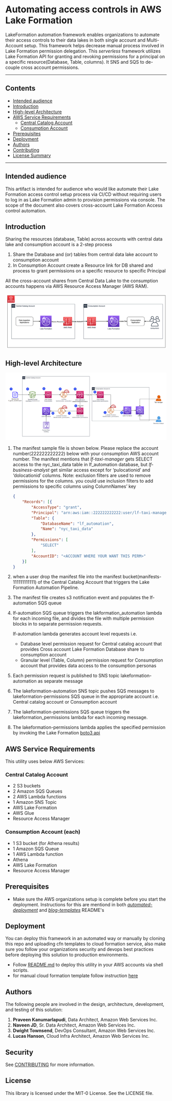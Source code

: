 # Automating access controls in AWS Lake Formation 

LakeFormation automation framework enables organizations to automate their access controls to their data lakes in both single account and Multi-Account setup. This framework helps decrease manual process involved in Lake Formation permission delegation. This *serverless* framework utilizes Lake Formation API for granting and revoking permissions for a principal on a specific resource(Database, Table, columns). It SNS and SQS to de-couple cross account permissions.   

---

## Contents

* [Intended audience](#intended-audience)
* [Introduction](#introduction)
* [High-level Architecture](#high-level-architecture)
* [AWS Service Requirements](#aws-service-requirements)
    * [Central Catalog Account](#central-catalog-account)
    * [Consumption Account](#consumption-account)
* [Prerequisites](#prerequisites)
* [Deployment](#deployment)
* [Authors](#authors)
* [Contributing](#contributing)
* [License Summary](#license-summary)

---

## Intended audience

This artifact is intended for audience who would like automate their Lake Formation access control setup process via CI/CD without requiring users to log in as Lake Formation admin to provision permissions via console. The scope of the document also covers cross-account Lake Formation Access control automation.

## Introduction

Sharing the resources (database, Table) across accounts with central data lake and consumption account is a 2-step process

1. Share the Database and (or) tables from central data lake account to consumption account
2. In Consumption Account create a Resource link for DB shared and process to grant permissions on a specific resource to specific Principal

All the cross-account shares from Central Data Lake to the consumption accounts happens via AWS Resource Access Manager (AWS RAM).

![Alt](./src/resources/lf-intro.png)

## High-level Architecture

![Alt](./src/resources/LF-Automation-Highlevel-Arch.png)


1. The manifest sample file is shown below. Please replace the account number(222222222222) below with your consumption AWS account number. The manifest mentions that *lf-taxi-manager* gets SELECT access to the nyc_taxi_data table in lf_automation database, but *lf-business-analyst* get similar access except for ‘pulocationid’ and ‘dolocationid’ columns. Note: exclusion filters are used to remove permissions for the columns. you could use inclusion filters to add permissions to specific columns using ColumnNames’ key

    ```json
    {
        "Records": [{
            "AccessType": "grant",
            "Principal": "arn:aws:iam::222222222222:user/lf-taxi-manager",
            "Table": {
                "DatabaseName": "lf_automation",
                "Name": "nyc_taxi_data"
            },
            "Permissions": [
                "SELECT"
            ],
            "AccountID": "<ACCOUNT WHERE YOUR WANT THIS PERM>"
        }]
    }
    ```
2. when a user drop the manifest file into the manifest bucket(manifests-111111111111) of the Central Catalog Account that triggers the Lake Formation Automation Pipeline.

3. The manifest file creates s3 notification event and populates the lf-automation SQS queue

4. lf-automation SQS queue triggers the lakformation_automation lambda for each incoming file, and divides the file with multiple permission blocks in to separate permission requests.  

    lf-automation lambda generates account level requests i.e.

    - Database level permission request for Central catalog account that provides Cross account Lake Formation Database share to consumption account
    -  Granular level (Table, Column) permission request for Consumption account that provides data access to the consumption personas

5. Each permission request is published to SNS topic lakeformation-automation as separate message

6. The lakeformation-automation SNS topic pushes SQS messages to lakeformation-permissions SQS queue in the appropriate account i.e. Central catalog account or Consumption account

7. The lakeformation-permissions SQS queue triggers the lakeformation_permissions lambda for each incoming message.
8. The lakeformation-permissions lambda applies the specified permission by invoking the Lake Formation [boto3 api](https://boto3.amazonaws.com/v1/documentation/api/latest/reference/services/lakeformation.html#id23) 

## AWS Service Requirements

This utility uses below AWS Services:

### Central Catalog Account

* 2 S3 buckets
* 2 Amazon SQS Queues
* 2 AWS Lambda functions
* 1 Amazon SNS Topic
* AWS Lake Formation
* AWS Glue
* Resource Access Manager

### Consumption Account (each)

* 1 S3 bucket (for Athena results)
* 1 Amazon SQS Queue
* 1 AWS Lambda function
* Athena
* AWS Lake Formation
* Resource Access Manager

## Prerequisites

-   Make sure the AWS organizations setup is complete before you start the deployment. Instructions for this are mentiond in both [*automated-deployment*](./automated-deployment/README.md) and [*blog-templates*](./blog-templates/README.md) README's 

## Deployment

You can deploy this framework in an automated way or manually by cloning this repo and uploading cfn templates to cloud formation service, also make sure you follow your organizations security and devops best practices before deploying this solution to production environments.

* Follow [README.md](./automated-deployment/README.md) to deploy this utility in your AWS accounts via shell scripts.
* for manual cloud formation template follow instruction [here](./blog-templates/README.md)

## Authors

The following people are involved in the design, architecture, development, and testing of this solution:
1. **Praveen Kanumarlapudi**, Data Architect, Amazon Web Services Inc.
2. **Naveen JD**, Sr. Data Architect, Amazon Web Services Inc.
3. **Dwight Townsend**, DevOps Consultant, Amazon Web Services Inc.
4. **Lucas Hanson**, Cloud Infra Architect, Amazon Web Services Inc.

## Security

See [CONTRIBUTING](CONTRIBUTING.md#security-issue-notifications) for more information.

## License

This library is licensed under the MIT-0 License. See the LICENSE file.


